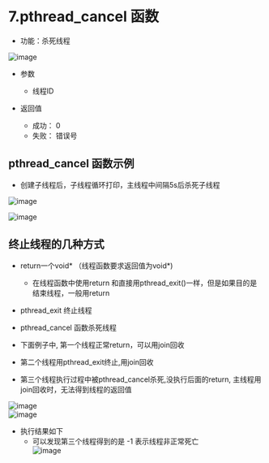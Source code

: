 # 7.pthread_cancel 函数  

* 功能：杀死线程  

![image](https://user-images.githubusercontent.com/58176267/173818334-343adb0b-b211-456c-a151-70239bd71e9c.png)  

* 参数  
    * 线程ID   

* 返回值 
    * 成功： 0
    * 失败： 错误号  


## pthread_cancel 函数示例  

* 创建子线程后，子线程循环打印，主线程中间隔5s后杀死子线程  

![image](https://user-images.githubusercontent.com/58176267/173818999-8d2697d0-4228-4dff-8b7a-4415398ab520.png)  

![image](https://user-images.githubusercontent.com/58176267/173819199-24b0b302-78d2-4323-a3cf-1b510ae18880.png)



## 终止线程的几种方式  

* return一个void* （线程函数要求返回值为void*)  
    * 在线程函数中使用return  和直接用pthread_exit()一样，但是如果目的是结束线程，一般用return  
* pthread_exit   终止线程  
* pthread_cancel 函数杀死线程

* 下面例子中, 第一个线程正常return，可以用join回收  
* 第二个线程用pthread_exit终止,用join回收
* 第三个线程执行过程中被pthread_cancel杀死,没执行后面的return, 主线程用join回收时，无法得到线程的返回值  

![image](https://user-images.githubusercontent.com/58176267/173820814-da031e74-9f73-4c83-a5a2-4ebfde3b27e0.png)  
![image](https://user-images.githubusercontent.com/58176267/173820644-3b69e8cf-28c3-4b5b-aefa-e01bcecd16c9.png)  

* 执行结果如下  
    * 可以发现第三个线程得到的是 -1  表示线程非正常死亡    
![image](https://user-images.githubusercontent.com/58176267/173820994-12313e76-7831-42b3-8525-3dd79616600e.png)



